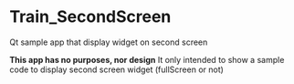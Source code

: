 # Train_SecondScreen
Qt sample app that display widget on second screen

**This app has no purposes, nor design**
It only intended to show a sample code to display second screen widget (fullScreen or not)